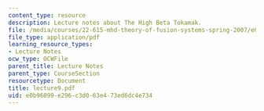 ```yaml
---
content_type: resource
description: Lecture notes about The High Beta Tokamak.
file: /media/courses/22-615-mhd-theory-of-fusion-systems-spring-2007/e0b96099e296c3d063e473ed6dc4e734_lecture9.pdf
file_type: application/pdf
learning_resource_types:
- Lecture Notes
ocw_type: OCWFile
parent_title: Lecture Notes
parent_type: CourseSection
resourcetype: Document
title: lecture9.pdf
uid: e0b96099-e296-c3d0-63e4-73ed6dc4e734
---
```

